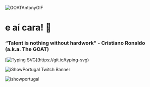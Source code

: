 ![GOATAntonyGIF](https://c.tenor.com/26VChaE9tQgAAAAd/tenor.gif)

<h1 align="left">e aí cara! 👋</h1>

<h3 align="left">
 “Talent is nothing without hardwork" - Cristiano Ronaldo (a.k.a. The GOAT)</a> 
</h3>

[![Typing SVG](https://readme-typing-svg.herokuapp.com?font=Fira+Code&pause=1000&width=435&lines=Subscribe+to+iShowPortugal+on+Twitch!)](https://git.io/typing-svg)

![iShowPortugal Twitch Banner](https://github.com/ishowportugal/ishowportugal/assets/105401901/3b18d28d-664c-4d22-a119-7108df737177)

![ishowportugal](https://github-readme-stats.vercel.app/api/top-langs?username=ishowportugal&show_icons=true&theme=tokyonight&layout=compact)
